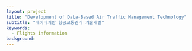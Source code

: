```yaml
---
layout: project
title: "Development of Data-Based Air Traffic Management Technology"
subtitle: "데이터기반 항공교통관리 기술개발"
keywords:
  - Flights information
background:
---
```

